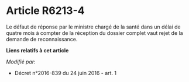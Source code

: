 # Article R6213-4

Le défaut de réponse par le ministre chargé de la santé dans un délai de quatre mois à compter de la réception du dossier
complet vaut rejet de la demande de reconnaissance.

**Liens relatifs à cet article**

_Modifié par_:

  - Décret n°2016-839 du 24 juin 2016 - art. 1
